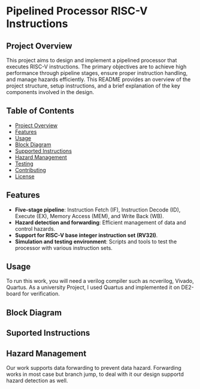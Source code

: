 # Pipelined Processor RISC-V Instructions

## Project Overview

This project aims to design and implement a pipelined processor that executes RISC-V instructions. The primary objectives are to achieve high performance through pipeline stages, ensure proper instruction handling, and manage hazards efficiently. This README provides an overview of the project structure, setup instructions, and a brief explanation of the key components involved in the design.

## Table of Contents
- [Project Overview](#project-overview)
- [Features](#features)
- [Usage](#usage)
- [Block Diagram](#block-diagram)
- [Supported Instructions](#supported-instructions)
- [Hazard Management](#hazard-management)
- [Testing](#testing)
- [Contributing](#contributing)
- [License](#license)

## Features

- **Five-stage pipeline**: Instruction Fetch (IF), Instruction Decode (ID), Execute (EX), Memory Access (MEM), and Write Back (WB).
- **Hazard detection and forwarding**: Efficient management of data and control hazards.
- **Support for RISC-V base integer instruction set (RV32I)**.
- **Simulation and testing environment**: Scripts and tools to test the processor with various instruction sets.

## Usage

To run this work, you will need a verilog compiler such as ncverilog, Vivado, Quartus.
As a university Project, I used Quartus and implemented it on DE2-board for verification.

## Block Diagram

## Suported Instructions

## Hazard Management

Our work supports data forwarding to prevent data hazard. Forwarding works in most case but branch jump, to deal with it our design supportd hazard detection as well.




